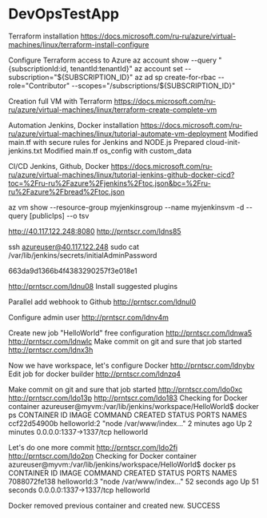# DevOpsTestApp

Terraform installation
https://docs.microsoft.com/ru-ru/azure/virtual-machines/linux/terraform-install-configure

Configure Terraform access to Azure
az account show --query "{subscriptionId:id, tenantId:tenantId}"
az account set --subscription="${SUBSCRIPTION_ID}"
az ad sp create-for-rbac --role="Contributor" --scopes="/subscriptions/${SUBSCRIPTION_ID}"

Creation full VM with Terraform
https://docs.microsoft.com/ru-ru/azure/virtual-machines/linux/terraform-create-complete-vm

Automation Jenkins, Docker installation
https://docs.microsoft.com/ru-ru/azure/virtual-machines/linux/tutorial-automate-vm-deployment
Modified main.tf with secure rules for Jenkins and NODE.js
Prepared cloud-init-jenkins.txt
Modified main.tf os_config with custom_data

CI/CD Jenkins, Github, Docker
https://docs.microsoft.com/ru-ru/azure/virtual-machines/linux/tutorial-jenkins-github-docker-cicd?toc=%2Fru-ru%2Fazure%2Fjenkins%2Ftoc.json&bc=%2Fru-ru%2Fazure%2Fbread%2Ftoc.json

az vm show --resource-group myjenkinsgroup --name myjenkinsvm -d --query [publicIps] --o tsv

http://40.117.122.248:8080
http://prntscr.com/ldns85

ssh azureuser@40.117.122.248
sudo cat /var/lib/jenkins/secrets/initialAdminPassword

663da9d1366b4f4383290257f3e018e1

http://prntscr.com/ldnu08
Install suggested plugins

Parallel add webhook to Github
http://prntscr.com/ldnul0

Configure admin user
http://prntscr.com/ldnv4m

Create new job "HelloWorld" free configuration
http://prntscr.com/ldnwa5
http://prntscr.com/ldnwlc
Make commit on git and sure that job started
http://prntscr.com/ldnx3h

Now we have workspace, let's configure Docker
http://prntscr.com/ldnybv
Edit job for docker builder
http://prntscr.com/ldnzq4

Make commit on git and sure that job started
http://prntscr.com/ldo0xc
http://prntscr.com/ldo13p
http://prntscr.com/ldo183
Checking for Docker container
azureuser@myvm:/var/lib/jenkins/workspace/HelloWorld$ docker ps
CONTAINER ID        IMAGE               COMMAND                  CREATED             STATUS              PORTS                    NAMES
ccf22d54900b        helloworld:2        "node /var/www/index…"   2 minutes ago       Up 2 minutes        0.0.0.0:1337->1337/tcp   helloworld

Let's do one more commit
http://prntscr.com/ldo2fi
http://prntscr.com/ldo2pn
Checking for Docker container
azureuser@myvm:/var/lib/jenkins/workspace/HelloWorld$ docker ps
CONTAINER ID        IMAGE               COMMAND                  CREATED             STATUS              PORTS                    NAMES
7088072fe138        helloworld:3        "node /var/www/index…"   52 seconds ago      Up 51 seconds       0.0.0.0:1337->1337/tcp   helloworld

Docker removed previous container and created new.
SUCCESS
